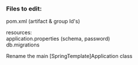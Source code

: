 ### Files to edit:

pom.xml (artifact & group Id's)

resources:  
application.properties (schema, password)  
db.migrations  

Rename the main [SpringTemplate]Application class
